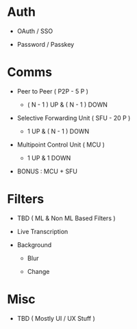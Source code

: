 
# Auth

- OAuth / SSO

- Password / Passkey

# Comms

- Peer to Peer ( P2P - 5 P )

  - ( N - 1 ) UP & ( N - 1 ) DOWN

- Selective Forwarding Unit ( SFU - 20 P )

  - 1 UP & ( N - 1 ) DOWN

- Multipoint Control Unit ( MCU )

  - 1 UP & 1 DOWN

- BONUS : MCU + SFU


# Filters

- TBD ( ML & Non ML Based Filters )

- Live Transcription

- Background

  - Blur

  - Change

# Misc

- TBD ( Mostly UI / UX Stuff )
